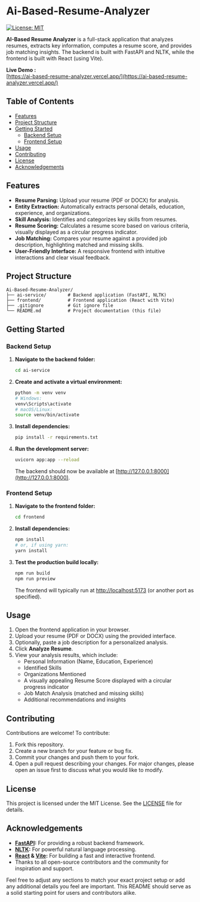 # Ai-Based-Resume-Analyzer

[![License: MIT](https://img.shields.io/badge/License-MIT-yellow.svg)](LICENSE)

**AI-Based Resume Analyzer** is a full-stack application that analyzes resumes, extracts key information, computes a resume score, and provides job matching insights. The backend is built with FastAPI and NLTK, while the frontend is built with React (using Vite).

**Live Demo :**  
[https://ai-based-resume-analyzer.vercel.app/](https://ai-based-resume-analyzer.vercel.app/)

## Table of Contents

- [Features](#features)
- [Project Structure](#project-structure)
- [Getting Started](#getting-started)
  - [Backend Setup](#backend-setup)
  - [Frontend Setup](#frontend-setup)
- [Usage](#usage)
- [Contributing](#contributing)
- [License](#license)
- [Acknowledgements](#acknowledgements)

## Features

- **Resume Parsing:** Upload your resume (PDF or DOCX) for analysis.
- **Entity Extraction:** Automatically extracts personal details, education, experience, and organizations.
- **Skill Analysis:** Identifies and categorizes key skills from resumes.
- **Resume Scoring:** Calculates a resume score based on various criteria, visually displayed as a circular progress indicator.
- **Job Matching:** Compares your resume against a provided job description, highlighting matched and missing skills.
- **User-Friendly Interface:** A responsive frontend with intuitive interactions and clear visual feedback.

## Project Structure

```
Ai-Based-Resume-Analyzer/
├── ai-service/        # Backend application (FastAPI, NLTK)
├── frontend/          # Frontend application (React with Vite)
├── .gitignore         # Git ignore file
└── README.md          # Project documentation (this file)
```

## Getting Started

### Backend Setup

1. **Navigate to the backend folder:**
   ```bash
   cd ai-service
   ```
2. **Create and activate a virtual environment:**
   ```bash
   python -m venv venv
   # Windows:
   venv\Scripts\activate
   # macOS/Linux:
   source venv/bin/activate
   ```
3. **Install dependencies:**
   ```bash
   pip install -r requirements.txt
   ```
4. **Run the development server:**
   ```bash
   uvicorn app:app --reload
   ```
   The backend should now be available at [http://127.0.0.1:8000](http://127.0.0.1:8000).

### Frontend Setup

1. **Navigate to the frontend folder:**
   ```bash
   cd frontend
   ```
2. **Install dependencies:**
   ```bash
   npm install
   # or, if using yarn:
   yarn install
   ```
3. **Test the production build locally:**
   ```bash
   npm run build
   npm run preview
   ```
   The frontend will typically run at [http://localhost:5173](http://localhost:5173) (or another port as specified).


## Usage

1. Open the frontend application in your browser.
2. Upload your resume (PDF or DOCX) using the provided interface.
3. Optionally, paste a job description for a personalized analysis.
4. Click **Analyze Resume**.
5. View your analysis results, which include:
   - Personal Information (Name, Education, Experience)
   - Identified Skills
   - Organizations Mentioned
   - A visually appealing Resume Score displayed with a circular progress indicator
   - Job Match Analysis (matched and missing skills)
   - Additional recommendations and insights

## Contributing

Contributions are welcome! To contribute:
1. Fork this repository.
2. Create a new branch for your feature or bug fix.
3. Commit your changes and push them to your fork.
4. Open a pull request describing your changes.
For major changes, please open an issue first to discuss what you would like to modify.

## License

This project is licensed under the MIT License. See the [LICENSE](LICENSE) file for details.

## Acknowledgements

- **[FastAPI](https://fastapi.tiangolo.com/):** For providing a robust backend framework.
- **[NLTK](https://www.nltk.org/):** For powerful natural language processing.
- **[React](https://reactjs.org/) & [Vite](https://vitejs.dev/):** For building a fast and interactive frontend.
- Thanks to all open-source contributors and the community for inspiration and support.

Feel free to adjust any sections to match your exact project setup or add any additional details you feel are important. This README should serve as a solid starting point for users and contributors alike.
